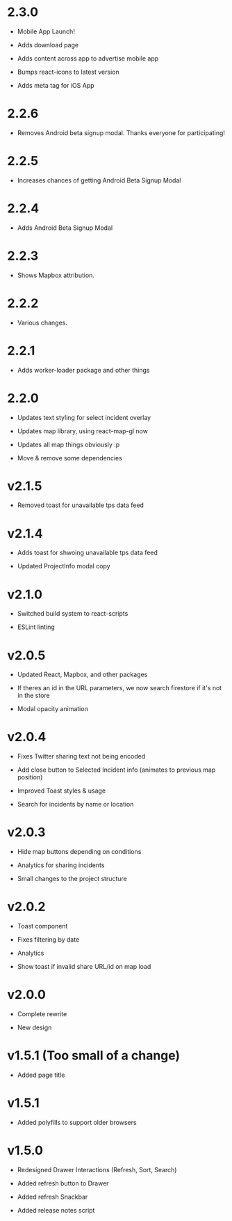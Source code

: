 # 2.3.0

- Mobile App Launch!

- Adds download page

- Adds content across app to advertise mobile app

- Bumps react-icons to latest version

- Adds meta tag for iOS App

# 2.2.6

- Removes Android beta signup modal. Thanks everyone for participating!

# 2.2.5

- Increases chances of getting Android Beta Signup Modal

# 2.2.4

- Adds Android Beta Signup Modal

# 2.2.3

- Shows Mapbox attribution.

# 2.2.2

- Various changes.

# 2.2.1

- Adds worker-loader package and other things

# 2.2.0

- Updates text styling for select incident overlay

- Updates map library, using react-map-gl now

- Updates all map things obviously :p

- Move & remove some dependencies

# v2.1.5

- Removed toast for unavailable tps data feed

# v2.1.4

- Adds toast for shwoing unavailable tps data feed

- Updated ProjectInfo modal copy

# v2.1.0

- Switched build system to react-scripts

- ESLint linting

# v2.0.5

- Updated React, Mapbox, and other packages

- If theres an id in the URL parameters, we now search firestore if it's not in the store

- Modal opacity animation

# v2.0.4

- Fixes Twitter sharing text not being encoded

- Add close button to Selected Incident info (animates to previous map position)

- Improved Toast styles & usage

- Search for incidents by name or location

# v2.0.3

- Hide map buttons depending on conditions

- Analytics for sharing incidents

- Small changes to the project structure

# v2.0.2

- Toast component

- Fixes filtering by date

- Analytics

- Show toast if invalid share URL/id on map load

# v2.0.0

- Complete rewrite

- New design

# v1.5.1 (Too small of a change)

- Added page title

# v1.5.1

- Added polyfills to support older browsers

# v1.5.0

- Redesigned Drawer Interactions (Refresh, Sort, Search)

- Added refresh button to Drawer

- Added refresh Snackbar

- Added release notes script
